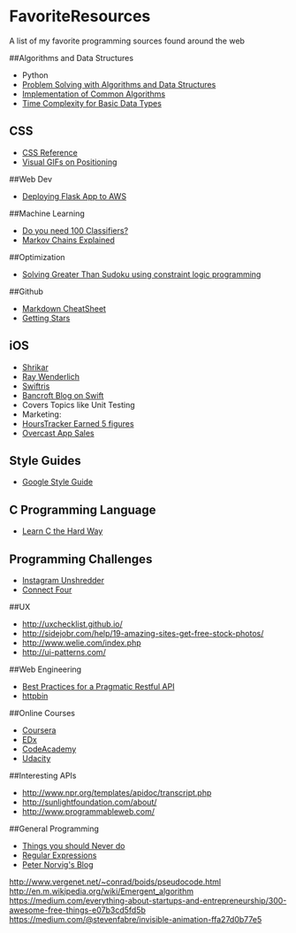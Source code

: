 # FavoriteResources
A list of my favorite programming sources found around the web


##Algorithms and Data Structures
* Python
 * [Problem Solving with Algorithms and Data Structures](http://interactivepython.org/runestone/static/pythonds/index.html)
 * [Implementation of Common Algorithms](http://www.geekviewpoint.com/)
 * [Time Complexity for Basic Data Types](https://wiki.python.org/moin/TimeComplexity)

## CSS
* [CSS Reference](http://tympanus.net/codrops/css_reference/)
* [Visual GIFs on Positioning](http://blog.froont.com/positioning-in-web-design/)

##Web Dev
* [Deploying Flask App to AWS](https://medium.com/@rodkey/deploying-a-flask-application-on-aws-a72daba6bb80)

##Machine Learning
* [Do you need 100 Classifiers?](http://jmlr.org/papers/volume15/delgado14a/delgado14a.pdf)
* [Markov Chains Explained](http://techeffigytutorials.blogspot.com/2015/01/markov-chains-explained.html)

##Optimization
* [Solving Greater Than Sudoku using constraint logic programming](http://sdymchenko.com/blog/2015/01/04/greater-than-sudoku-clp/)

##Github
* [Markdown CheatSheet](https://github.com/tchapi/markdown-cheatsheet/blob/master/README.md)
* [Getting Stars](https://medium.com/@cwRichardKim/how-to-get-hundreds-of-stars-on-your-github-project-345b065e20a2)

## iOS
* [Shrikar](http://shrikar.com/)
* [Ray Wenderlich](http://www.raywenderlich.com/)
* [Swiftris](https://www.bloc.io/tutorials/swiftris-build-your-first-ios-game-with-swift#!/chapters/675)
* [Bancroft Blog on Swift](http://www.andrewcbancroft.com/category/software-development/ios-mac/swift/)
 * Covers Topics like Unit Testing
* Marketing:
 * [HoursTracker Earned 5 figures](https://medium.com/@carlosribas/how-hourstracker-earns-five-figures-a-month-on-the-app-store-85a20bb972eb)
 * [Overcast App Sales](http://www.marco.org/2015/01/15/overcast-sales-numbers)

## Style Guides
* [Google Style Guide](https://code.google.com/p/google-styleguide/)


## C Programming Language
* [Learn C the Hard Way](http://c.learncodethehardway.org/book/)

## Programming Challenges
* [Instagram Unshredder](http://instagram-engineering.tumblr.com/post/12651721845/instagram-engineering-challenge-the-unshredder)
* [Connect Four](http://stackoverflow.com/questions/15327185/connect-four-python-printing-problems)

##UX
* http://uxchecklist.github.io/
* http://sidejobr.com/help/19-amazing-sites-get-free-stock-photos/
* http://www.welie.com/index.php
* http://ui-patterns.com/

##Web Engineering
* [Best Practices for a Pragmatic Restful API](http://www.vinaysahni.com/best-practices-for-a-pragmatic-restful-api)
* [httpbin](http://httpbin.org/)

##Online Courses
* [Coursera](http://coursera.org/)
* [EDx](https://courses.edx.org/dashboard)
* [CodeAcademy](http://www.codecademy.com/)
* [Udacity](https://www.udacity.com/)


##Interesting APIs
* http://www.npr.org/templates/apidoc/transcript.php
* http://sunlightfoundation.com/about/
* http://www.programmableweb.com/

##General Programming
* [Things you should Never do](http://www.joelonsoftware.com/articles/fog0000000069.html)
* [Regular Expressions](https://developers.google.com/edu/python/regular-expressions)
* [Peter Norvig's Blog](http://norvig.com/)


http://www.vergenet.net/~conrad/boids/pseudocode.html
http://en.m.wikipedia.org/wiki/Emergent_algorithm
https://medium.com/everything-about-startups-and-entrepreneurship/300-awesome-free-things-e07b3cd5fd5b
https://medium.com/@stevenfabre/invisible-animation-ffa27d0b77e5
